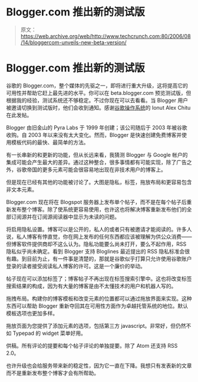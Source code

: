 # Blogger.com 推出新的测试版

> 原文：<https://web.archive.org/web/http://www.techcrunch.com:80/2006/08/14/bloggercom-unveils-new-beta-version/>

# Blogger.com 推出新的测试版

谷歌的 Blogger.com，整个媒体的先驱之一，即将进行重大升级，这将提高它的可用性并帮助它赶上最先进的水平。你可以在 beta.blogger.com 预览测试版，但根据我的经验，测试系统还不够稳定。不过你现在可以去看看。当 Blogger 用户被邀请切换到测试版时，他们会收到通知。感谢[谷歌操作系统](https://web.archive.org/web/20220627083740/http://googlesystem.blogspot.com/2006/08/new-blogger.html)的 Ionut Alex Chitu 在此发帖。

Blogger 由旧金山的 Pyra Labs 于 1999 年创建；该公司随后于 2003 年被谷歌收购。自 2003 年以来没有太大变化。然而，Blogger 是快速创建免费博客并使用模板代码的最快、最简单的方法。

有一长串新的和更新的功能，但从长远来看，我猜测 Blogger 与 Google 帐户的集成可能会产生最大的差异。通过这种整合，很多事情都有可能实现，除了广告之外，谷歌帝国的更多元素可能会很容易地出现在非技术用户的博客上。

但是现在已经有其他的功能被讨论了。大图是隐私，标签，拖放布局和更容易包含非文本元素。

Blogger.com 现在将在 Blogspot 服务器上发布单个帖子，而不是在每个帖子后重新发布整个博客。除了使系统更容易使用，也许这也将解决博客重新发布他们的全部订阅源并在订阅源阅读器中显示为未读的问题。

将启用隐私设置。博客可以是公开的，私人的或者只有被邀请才能阅读的。许多人说，私人博客有悖直觉，你在网上发布的任何东西都应该被理解为供公众消费——但博客软件提供商却不这么认为。隐私功能要么尚未打开，要么不起作用，RSS 隐私似乎尚未确定。看到 Blogger 支持 Bloglines 最近提出的 RSS 隐私标准会很有趣。到目前为止，有一件事是清楚的，那就是谷歌似乎打算只允许使用谷歌账户登录的读者接受阅读私人博客的许可。这是一个廉价的举动。

帖子现在可以添加标签了；博客帖子不再出现在标签搜索引擎中。这也将改变标签搜索结果的构成，因为有大量的博客是由不太懂技术的用户和机器人写的。

拖拽布局。构建你的博客模板和改变元素的位置都可以通过拖放界面来实现。这种东西可以帮助 Blogger 重新夺回其在可用性方面作为卓越托管系统的地位。默认模板选项也更加多样。

拖放页面为您提供了添加元素的选项，包括第三方 javascript。非常好，但仍然不如 Typepad 的 widget 菜单好用。

供稿。所有评论的提要和每个帖子评论的单独提要。除了 Atom 还支持 RSS 2.0。

也许升级也会给服务带来新的稳定性，因为它一直在下降。我想只有发表新的文章而不是重新发布整个博客才会有所帮助。